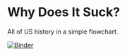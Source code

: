 Why Does It Suck?
=================

All of US history in a simple flowchart.

[![Binder](https://mybinder.org/badge_logo.svg)](https://mybinder.org/v2/gh/athornton/why_does_it_suck/HEAD)
